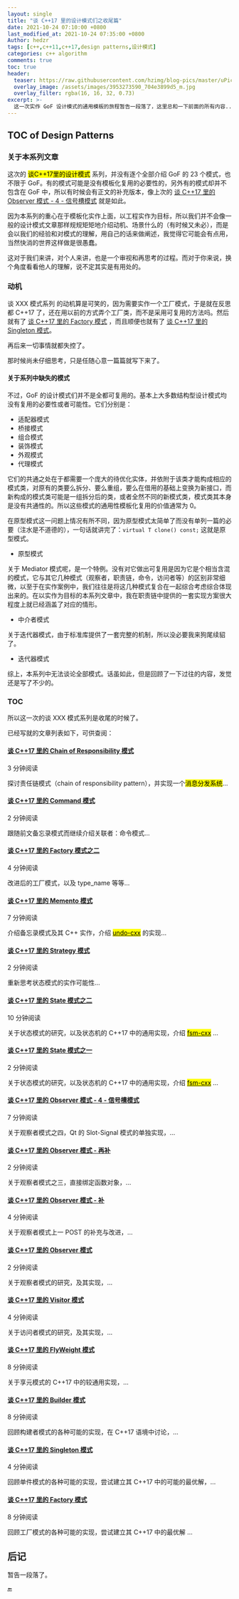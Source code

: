 ```yaml
---
layout: single
title: "谈 C++17 里的设计模式们之收尾篇"
date: 2021-10-24 07:10:00 +0800
last_modified_at: 2021-10-24 07:35:00 +0800
Author: hedzr
tags: [c++,c++11,c++17,design patterns,设计模式]
categories: c++ algorithm
comments: true
toc: true
header:
  teaser: https://raw.githubusercontent.com/hzimg/blog-pics/master/uPic/image-20211017164237144.png
  overlay_image: /assets/images/3953273590_704e3899d5_m.jpg
  overlay_filter: rgba(16, 16, 32, 0.73)
excerpt: >-
  这一次实作 GoF 设计模式的通用模板的旅程暂告一段落了，这里总和一下前面的所有内容...
---
```




## TOC of Design Patterns



### 关于本系列文章

这次的 <mark>谈C++17里的设计模式</mark> 系列，并没有逐个全部介绍 GoF 的 23 个模式，也不限于 GoF。有的模式可能是没有模板化复用的必要性的，另外有的模式却并不包含在 GoF 中，所以有时候会有正文的补充版本，像上次的 [谈 C++17 里的 Observer 模式 - 4 - 信号槽模式](https://hedzr.com/c++/algorithm/cxx17-observer-pattern-4/) 就是如此。

因为本系列的重心在于模板化实作上面，以工程实作为目标，所以我们并不会像一般的设计模式文章那样规规矩矩地介绍动机、场景什么的（有时候又未必），而是会以我们的经验和对模式的理解，用自己的话来做阐述，我觉得它可能会有点用，当然快消的世界这样做是很愚蠢。

这对于我们来讲，对个人来讲，也是一个审视和再思考的过程。而对于你来说，换个角度看看他人的理解，说不定其实是有用处的。



### 动机

<acronym>谈 XXX 模式系列</acronym> 的动机算是可笑的，因为需要实作一个工厂模式，于是就在反思都 C++17 了，还在用以前的方式弄个工厂类，而不是采用可复用的方法吗。然后就有了 [谈 C++17 里的 Factory 模式](https://hedzr.com/c++/algorithm/cxx17-factory-pattern/) ，而且顺便也就有了 [谈 C++17 里的 Singleton 模式](https://hedzr.com/c++/algorithm/cxx17-singleton-pattern/)。

再后来一切事情就都失控了。

那时候尚未仔细思考，只是任随心意一篇篇就写下来了。



#### 关于系列中缺失的模式

不过，GoF 的设计模式们并不是全都可复用的。基本上大多数结构型设计模式均没有复用的必要性或者可能性。它们分别是：

- 适配器模式
- 桥接模式
- 组合模式
- 装饰模式
- 外观模式
- 代理模式

它们的共通之处在于都需要一个庞大的待优化实体，并依附于该类才能构成相应的模式类，对原有的类要么拆分、要么重组，要么在借用的基础上变换为新接口，而新构成的模式类可能是一组拆分后的类，或者全然不同的新模式类，模式类其本身是没有共通性的。所以这些模式的通用性模板化复用的价值通常为 0。

在原型模式这一问题上情况有所不同，因为原型模式太简单了而没有单列一篇的必要（注水是不道德的），一句话就讲完了：`virtual T clone() const;` 这就是原型模式。

- 原型模式

关于 Mediator 模式呢，是一个特例。没有对它做出可复用是因为它是个相当含混的模式，它与其它几种模式（观察者，职责链，命令，访问者等）的区别非常细微，以至于在实作案例中，我们往往是将这几种模式复合在一起综合考虑综合体现出来的。在以实作为目标的本系列文章中，我在职责链中提供的一套实现方案很大程度上就已经涵盖了对应的情形。

- 中介者模式

关于迭代器模式，由于标准库提供了一套完整的机制，所以没必要我来狗尾续貂了。

- 迭代器模式

综上，本系列中无法谈论全部模式。话虽如此，但是回顾了一下过往的内容，发觉还是写了不少的。



### TOC

所以这一次的谈 XXX 模式系列是收尾的时候了。

已经写就的文章列表如下，可供查阅：



#### [谈 C++17 里的 Chain of Responsibility 模式](https://hedzr.com/c++/algorithm/cxx17-chain-of-responsibility-pattern/)

 3 分钟阅读

探讨责任链模式（chain of responsibility pattern），并实现一个<mark>消息分发系统</mark>…



#### [谈 C++17 里的 Command 模式](https://hedzr.com/c++/algorithm/cxx17-command-pattern/)

 2 分钟阅读

跟随前文备忘录模式而继续介绍关联者：命令模式…



#### [谈 C++17 里的 Factory 模式之二](https://hedzr.com/c++/algorithm/cxx17-factory-pattern-2/)

 4 分钟阅读

改进后的工厂模式，以及 type_name 等等…



#### [谈 C++17 里的 Memento 模式](https://hedzr.com/c++/algorithm/cxx17-memento-pattern/)

 7 分钟阅读

介绍备忘录模式及其 C++ 实作，介绍 [<mark>undo-cxx</mark>](https://github.com/hedzr/undo-cxx) 的实现…



#### [谈 C++17 里的 Strategy 模式](https://hedzr.com/c++/algorithm/cxx17-strategy-pattern/)

 2 分钟阅读

重新思考状态模式的实作可能性…



#### [谈 C++17 里的 State 模式之二](https://hedzr.com/c++/algorithm/cxx17-state-pattern-2/)

 10 分钟阅读

关于状态模式的研究，以及状态机的 C++17 中的通用实现，介绍 [<mark>fsm-cxx</mark>](https://github.com/hedzr/fsm-cxx) …



#### [谈 C++17 里的 State 模式之一](https://hedzr.com/c++/algorithm/cxx17-state-pattern/)

 2 分钟阅读

关于状态模式的研究，以及状态机的 C++17 中的通用实现，介绍 [<mark>fsm-cxx</mark>](https://github.com/hedzr/fsm-cxx)  …



#### [谈 C++17 里的 Observer 模式 - 4 - 信号槽模式](https://hedzr.com/c++/algorithm/cxx17-observer-pattern-4/)

 7 分钟阅读

关于观察者模式之四，Qt 的 Slot-Signal 模式的单独实现，…



#### [谈 C++17 里的 Observer 模式 - 再补](https://hedzr.com/c++/algorithm/cxx17-observer-pattern-3/)

 2 分钟阅读

关于观察者模式之三，直接绑定函数对象，…



#### [谈 C++17 里的 Observer 模式 - 补](https://hedzr.com/c++/algorithm/cxx17-observer-pattern-2/)

 4 分钟阅读

关于观察者模式上一 POST 的补充与改进，…



#### [谈 C++17 里的 Observer 模式](https://hedzr.com/c++/algorithm/cxx17-observer-pattern/)

 2 分钟阅读

关于观察者模式的研究，及其实现，…



#### [谈 C++17 里的 Visitor 模式](https://hedzr.com/c++/algorithm/cxx17-visitor-pattern/)

 4 分钟阅读

关于访问者模式的研究，及其实现，…



#### [谈 C++17 里的 FlyWeight 模式](https://hedzr.com/c++/algorithm/cxx17-flyweight-pattern/)

 8 分钟阅读

关于享元模式的 C++17 中的较通用实现，…



#### [谈 C++17 里的 Builder 模式](https://hedzr.com/c++/algorithm/cxx17-builder-pattern/)

 8 分钟阅读

回顾构建者模式的各种可能的实现，在 C++17 语境中讨论，…



#### [谈 C++17 里的 Singleton 模式](https://hedzr.com/c++/algorithm/cxx17-singleton-pattern/)

 4 分钟阅读

回顾单件模式的各种可能的实现，尝试建立其 C++17 中的可能的最优解，…



#### [谈 C++17 里的 Factory 模式](https://hedzr.com/c++/algorithm/cxx17-factory-pattern/)

 8 分钟阅读

回顾工厂模式的各种可能的实现，尝试建立其 C++17 中的最优解 …



## 后记

暂告一段落了。



:end:

